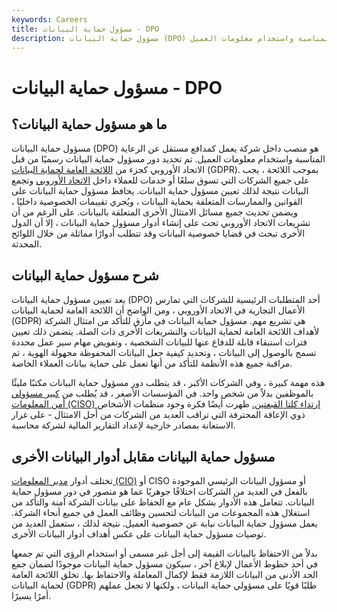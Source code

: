 ```yaml
---
keywords: Careers
title: مسؤول حماية البيانات - DPO
description: مسؤول حماية البيانات (DPO) هو منصب داخل شركة يعمل كمدافع مستقل عن الرعاية المناسبة واستخدام معلومات العميل.
---
```


# مسؤول حماية البيانات - DPO
## ما هو مسؤول حماية البيانات؟

مسؤول حماية البيانات (DPO) هو منصب داخل شركة يعمل كمدافع مستقل عن الرعاية المناسبة واستخدام معلومات العميل. تم تحديد دور مسؤول حماية البيانات رسميًا من قبل الاتحاد الأوروبي كجزء من [اللائحة العامة لحماية البيانات](/general-data-protection-regulation-gdpr) (GDPR). بموجب اللائحة ، يجب على جميع الشركات التي تسوق سلعًا أو خدمات للعملاء داخل [الاتحاد الأوروبي](/europeanunion) وتجمع البيانات نتيجة لذلك تعيين مسؤول حماية البيانات. يحافظ مسؤول حماية البيانات على القوانين والممارسات المتعلقة بحماية البيانات ، ويُجري تقييمات الخصوصية داخليًا ، ويضمن تحديث جميع مسائل الامتثال الأخرى المتعلقة بالبيانات. على الرغم من أن تشريعات الاتحاد الأوروبي تحث على إنشاء أدوار مسؤول حماية البيانات ، إلا أن الدول الأخرى تبحث في قضايا خصوصية البيانات وقد تتطلب أدوارًا مماثلة من خلال اللوائح المحدثة.

## شرح مسؤول حماية البيانات

يعد تعيين مسؤول حماية البيانات (DPO) أحد المتطلبات الرئيسية للشركات التي تمارس الأعمال التجارية في الاتحاد الأوروبي ، ومن الواضح أن اللائحة العامة لحماية البيانات (GDPR) هي تشريع مهم. مسؤول حماية البيانات في مأزق للتأكد من امتثال الشركة لأهداف اللائحة العامة لحماية البيانات والتشريعات الأخرى ذات الصلة. يتضمن ذلك تعيين فترات استبقاء قابلة للدفاع عنها للبيانات الشخصية ، وتفويض مهام سير عمل محددة تسمح بالوصول إلى البيانات ، وتحديد كيفية جعل البيانات المحفوظة مجهولة الهوية ، ثم مراقبة جميع هذه الأنظمة للتأكد من أنها تعمل على حماية بيانات العملاء الخاصة.

هذه مهمة كبيرة ، وفي الشركات الأكبر ، قد يتطلب دور مسؤول حماية البيانات مكتبًا مليئًا بالموظفين بدلاً من شخص واحد. في المؤسسات الأصغر ، قد يُطلب من [كبير مسؤولي أمن المعلومات (CISO) ارتداء كلتا القبعتين.](/cso) ظهرت أيضًا فكرة وجود منظمات الأشخاص ذوي الإعاقة المحترفة التي تراقب العديد من الشركات من أجل الامتثال - على غرار الاستعانة بمصادر خارجية لإعداد التقارير المالية لشركة محاسبة.

## مسؤول حماية البيانات مقابل أدوار البيانات الأخرى

تختلف أدوار [مدير المعلومات (CIO)](/cio) أو CISO أو مسؤول البيانات الرئيسي الموجودة بالفعل في العديد من الشركات اختلافًا جوهريًا عما هو متصور في دور مسؤول حماية البيانات. تتعامل هذه الأدوار بشكل عام مع الحفاظ على بيانات الشركة آمنة والتأكد من استغلال هذه المجموعات من البيانات لتحسين وظائف العمل في جميع أنحاء الشركة. يعمل مسؤول حماية البيانات نيابة عن خصوصية العميل. نتيجة لذلك ، ستعمل العديد من توصيات مسؤول حماية البيانات على عكس أهداف أدوار البيانات الأخرى.

بدلاً من الاحتفاظ بالبيانات القيمة إلى أجل غير مسمى أو استخدام الرؤى التي تم جمعها في أحد خطوط الأعمال لإبلاغ آخر ، سيكون مسؤول حماية البيانات موجودًا لضمان جمع الحد الأدنى من البيانات اللازمة فقط لإكمال المعاملة والاحتفاظ بها. تخلق اللائحة العامة لحماية البيانات (GDPR) طلبًا قويًا على مسؤولي حماية البيانات ، ولكنها لا تجعل عملهم أمرًا يسيرًا.


